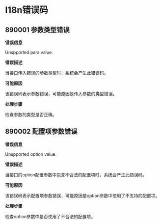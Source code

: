 # I18n错误码

## 890001 参数类型错误

**错误信息**

Unspported para value.

**错误描述**

当接口传入错误的参数类型时，系统会产生此错误码。

**可能原因**

该错误码表示参数错误，可能原因是传入参数的类型错误。

**处理步骤**

检查参数的类型是否正确。

## 890002 配置项参数错误

**错误信息**

Unspported option value.

**错误描述**

当接口的option配置参数中包含不合法的配置项时，系统会产生此错误码。

**可能原因**

该错误码表示配置项参数错误，可能原因是option参数中使用了不支持的配置项。

**处理步骤**

检查option参数中是否使用了不合法的配置项。